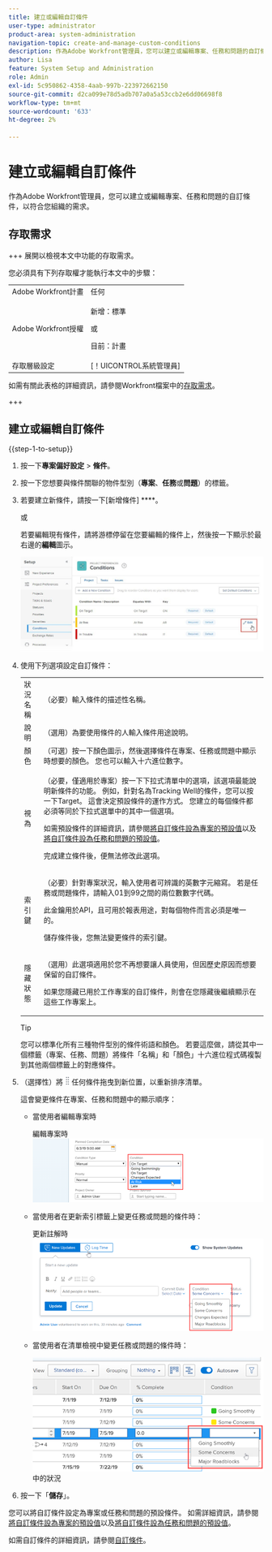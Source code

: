 ```yaml
---
title: 建立或編輯自訂條件
user-type: administrator
product-area: system-administration
navigation-topic: create-and-manage-custom-conditions
description: 作為Adobe Workfront管理員，您可以建立或編輯專案、任務和問題的自訂條件，以符合您組織的需求。
author: Lisa
feature: System Setup and Administration
role: Admin
exl-id: 5c950862-4358-4aab-997b-223972662150
source-git-commit: d2ca099e78d5adb707a0a5a53ccb2e6dd06698f8
workflow-type: tm+mt
source-wordcount: '633'
ht-degree: 2%

---
```


# 建立或編輯自訂條件

作為Adobe Workfront管理員，您可以建立或編輯專案、任務和問題的自訂條件，以符合您組織的需求。

## 存取需求

+++ 展開以檢視本文中功能的存取需求。

您必須具有下列存取權才能執行本文中的步驟：

<table style="table-layout:auto"> 
 <col> 
 <col> 
 <tbody> 
  <tr> 
   <td role="rowheader">Adobe Workfront計畫</td> 
   <td>任何</td> 
  </tr> 
  <tr> 
  <tr> 
   <td role="rowheader">Adobe Workfront授權</td> 
   <td><p>新增：標準</p>
       <p>或</p>
       <p>目前：計畫</p></td>
  </tr> 
  </tr> 
  <tr> 
   <td role="rowheader">存取層級設定</td> 
   <td>[！UICONTROL系統管理員]</td>
  </tr> 
 </tbody> 
</table>

如需有關此表格的詳細資訊，請參閱Workfront檔案中的[存取需求](/help/quicksilver/administration-and-setup/add-users/access-levels-and-object-permissions/access-level-requirements-in-documentation.md)。

+++

## 建立或編輯自訂條件

{{step-1-to-setup}}

1. 按一下&#x200B;**專案偏好設定** > **條件**。

1. 按一下您想要與條件關聯的物件型別（**專案**、**任務**&#x200B;或&#x200B;**問題**）的標籤。

1. 若要建立新條件，請按一下[新增條件] ****。

   或

   若要編輯現有條件，請將游標停留在您要編輯的條件上，然後按一下顯示於最右邊的&#x200B;**編輯**&#x200B;圖示。

   ![自訂條件](assets/custom-condition-edit-nwe.jpg)

1. 使用下列選項設定自訂條件：

   <table style="table-layout:auto"> 
    <col> 
    <col> 
    <tbody> 
     <tr> 
      <td>狀況名稱</td> 
      <td>（必要）輸入條件的描述性名稱。</td> 
     </tr> 
     <tr> 
      <td>說明</td> 
      <td>（選用）為要使用條件的人輸入條件用途說明。</td> 
     </tr> 
     <tr> 
      <td>顏色</td> 
      <td>（可選）按一下顏色圖示，然後選擇條件在專案、任務或問題中顯示時想要的顏色。 您也可以輸入十六進位數字。</td> 
     </tr> 
     <tr> 
      <td>視為 </td> 
      <td><p>（必要，僅適用於專案）按一下下拉式清單中的選項，該選項最能說明新條件的功能。 例如，針對名為Tracking Well的條件，您可以按一下Target。 這會決定預設條件的運作方式。 您建立的每個條件都必須等同於下拉式選單中的其中一個選項。</p>
      <p>如需預設條件的詳細資訊，請參閱<a href="../../../administration-and-setup/customize-workfront/create-manage-custom-conditions/set-custom-condition-default-projects.md" class="MCXref xref">將自訂條件設為專案的預設值</a>以及<a href="../../../administration-and-setup/customize-workfront/create-manage-custom-conditions/set-custom-condition-default-tasks-issues.md" class="MCXref xref">將自訂條件設為任務和問題的預設值</a>。</p>
      <p>完成建立條件後，便無法修改此選項。</p></td> 
     </tr> 
     <tr> 
      <td>索引鍵</td> 
      <td><p>（必要）針對專案狀況，輸入使用者可辨識的英數字元縮寫。 若是任務或問題條件，請輸入01到99之間的兩位數數字代碼。 </p>
      <p>此金鑰用於API，且可用於報表用途，對每個物件而言必須是唯一的。</p>
      <p>儲存條件後，您無法變更條件的索引鍵。 </p></td> 
     </tr> 
     <tr> 
      <td>隱藏狀態</td> 
      <td><p>（選用）此選項適用於您不再想要讓人員使用，但因歷史原因而想要保留的自訂條件。 </p>
      <p>如果您隱藏已用於工作專案的自訂條件，則會在您隱藏後繼續顯示在這些工作專案上。 </p></td> 
     </tr> 
    </tbody> 
   </table>

   >[!TIP]
   >
   >您可以標準化所有三種物件型別的條件術語和顏色。 若要這麼做，請從其中一個標籤（專案、任務、問題）將條件「名稱」和「顏色」十六進位程式碼複製到其他兩個標籤上的對應條件。

1. （選擇性）將![移動圖示](assets/move-icon---dots.png)任何條件拖曳到新位置，以重新排序清單。

   這會變更條件在專案、任務和問題中的顯示順序：

   * 當使用者編輯專案時

     編輯專案時![變更條件](assets/change-condition-edit-project.png)

   * 當使用者在更新索引標籤上變更任務或問題的條件時：

     更新註解時![變更條件](assets/change-condition-update-comment.png)

   * 當使用者在清單檢視中變更任務或問題的條件時：

     ![變更清單](assets/change-conditions-list-dropdown-only.png)中的狀況

1. 按一下「**儲存**」。

您可以將自訂條件設定為專案或任務和問題的預設條件。 如需詳細資訊，請參閱[將自訂條件設為專案的預設值](../../../administration-and-setup/customize-workfront/create-manage-custom-conditions/set-custom-condition-default-projects.md)以及[將自訂條件設為任務和問題的預設值](../../../administration-and-setup/customize-workfront/create-manage-custom-conditions/set-custom-condition-default-tasks-issues.md)。

如需自訂條件的詳細資訊，請參閱[自訂條件](../../../administration-and-setup/customize-workfront/create-manage-custom-conditions/custom-conditions.md)。
